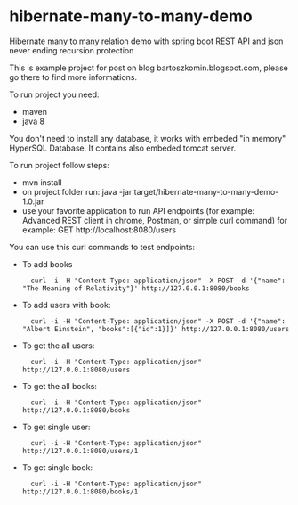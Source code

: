 # hibernate-many-to-many-demo

Hibernate many to many relation demo with spring boot REST API and json never ending recursion protection

This is example project for post on blog  bartoszkomin.blogspot.com, please go there to find more informations.

To run project you need:
- maven
- java 8

You don't need to install any database, it works with embeded "in memory" HyperSQL Database. It contains also embeded tomcat server.

To run project follow steps:
- mvn install
- on project folder run: java -jar target/hibernate-many-to-many-demo-1.0.jar
- use your favorite application to run API endpoints (for example: Advanced REST client in chrome, Postman, or simple curl command) for example: GET http://localhost:8080/users

You can use this curl commands to test endpoints:

- To add books

	    curl -i -H "Content-Type: application/json" -X POST -d '{"name": "The Meaning of Relativity"}' http://127.0.0.1:8080/books

- To add users with book:

	    curl -i -H "Content-Type: application/json" -X POST -d '{"name": "Albert Einstein", "books":[{"id":1}]}' http://127.0.0.1:8080/users

- To get the all users:

	    curl -i -H "Content-Type: application/json" http://127.0.0.1:8080/users

- To get the all books:

	    curl -i -H "Content-Type: application/json" http://127.0.0.1:8080/books

- To get single user:

	    curl -i -H "Content-Type: application/json" http://127.0.0.1:8080/users/1

- To get single book:

	    curl -i -H "Content-Type: application/json" http://127.0.0.1:8080/books/1